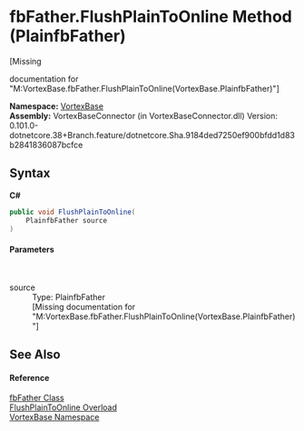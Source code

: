 # fbFather.FlushPlainToOnline Method (PlainfbFather)
 

\[Missing <summary> documentation for "M:VortexBase.fbFather.FlushPlainToOnline(VortexBase.PlainfbFather)"\]

**Namespace:**&nbsp;<a href="N_VortexBase.md">VortexBase</a><br />**Assembly:**&nbsp;VortexBaseConnector (in VortexBaseConnector.dll) Version: 0.101.0-dotnetcore.38+Branch.feature/dotnetcore.Sha.9184ded7250ef900bfdd1d83b2841836087bcfce

## Syntax

**C#**<br />
``` C#
public void FlushPlainToOnline(
	PlainfbFather source
)
```


#### Parameters
&nbsp;<dl><dt>source</dt><dd>Type: PlainfbFather<br />\[Missing <param name="source"/> documentation for "M:VortexBase.fbFather.FlushPlainToOnline(VortexBase.PlainfbFather)"\]</dd></dl>

## See Also


#### Reference
<a href="T_VortexBase_fbFather.md">fbFather Class</a><br /><a href="Overload_VortexBase_fbFather_FlushPlainToOnline.md">FlushPlainToOnline Overload</a><br /><a href="N_VortexBase.md">VortexBase Namespace</a><br />